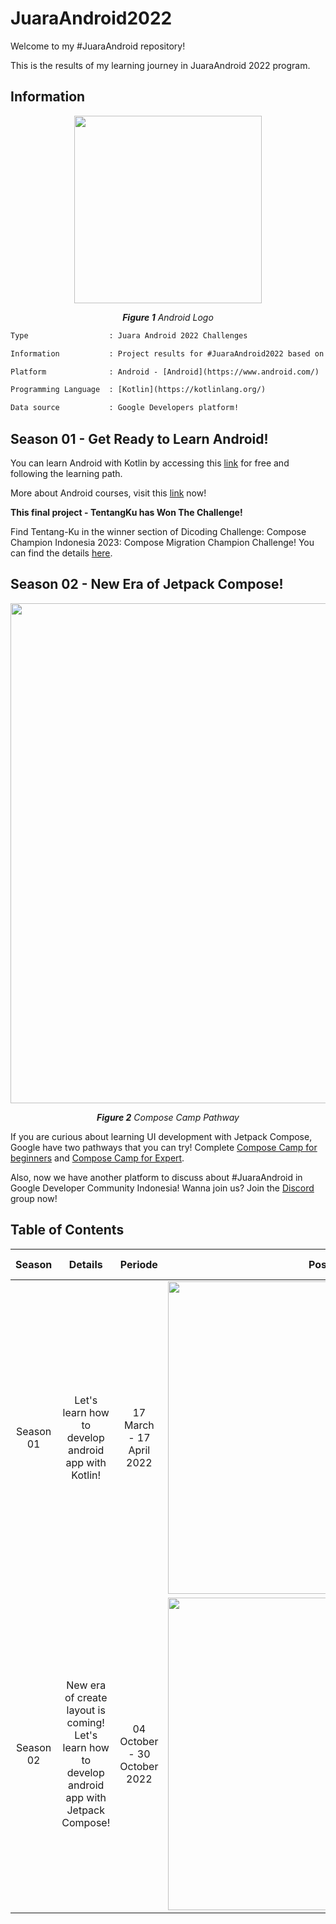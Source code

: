 # JuaraAndroid2022
Welcome to my #JuaraAndroid repository! 

This is the results of my learning journey in JuaraAndroid 2022 program.

## Information
<p align="center">
  <img src="https://img.tek.id/img/content/2019/08/23/19621/google-resmi-umumkan-nama-android-terbaru-3BlX51XEX7.jpg" width="300"/>
</p>
<p align="center"><i><b>Figure 1</b> Android Logo</i></p>

```diff
Type                  : Juara Android 2022 Challenges

Information           : Project results for #JuaraAndroid2022 based on the Google Developers Codelabs

Platform              : Android - [Android](https://www.android.com/)

Programming Language  : [Kotlin](https://kotlinlang.org/)

Data source           : Google Developers platform!
```

## Season 01 - Get Ready to Learn Android!
You can learn Android with Kotlin by accessing this [link](https://developer.android.com/courses/pathways/android-basics-kotlin-one) for free and following the learning path.

More about Android courses, visit this [link](https://developer.android.com/courses) now!

<b>This final project - TentangKu has Won The Challenge!</b>

Find Tentang-Ku in the winner section of Dicoding Challenge: Compose Champion Indonesia 2023: Compose Migration Champion Challenge! You can find the details [here](https://www.dicoding.com/challenges/785/winningapps).

## Season 02 - New Era of Jetpack Compose!
<p align="center">
  <img src="https://blogger.googleusercontent.com/img/b/R29vZ2xl/AVvXsEhapM9mx1CsXATtNbxNmtmFbVmNp7AZ5jph5OqoPyRZRT-DGeYO8uU8epbMLRK5HVoT-79zAmEYpjKl5svVT0etIO7tMPy_U2jE-KpxHCNRvB4CbapkimytbJ7ZTA3T4_UVEUjXQvB5tO8S2Q0Tfu-cO-z4qKwwbRw9OgwdiWHZtXzE9Y6jv4OrgIqc/s1234/ComposeCamp_BlogMap_1234x802.png" width="800"/>
</p>
<p align="center"><i><b>Figure 2</b> Compose Camp Pathway</i></p>

If you are curious about learning UI development with Jetpack Compose, Google have two pathways that you can try! Complete [Compose Camp for beginners](https://developer.android.com/courses/android-basics-compose/course) and [Compose Camp for Expert](https://developer.android.com/courses/jetpack-compose/course). 

Also, now we have another platform to discuss about #JuaraAndroid in Google Developer Community Indonesia! Wanna join us? Join the [Discord](https://discord.com/invite/zM6V4REz) group now!

## Table of Contents
| Season      | Details  | Periode  | Poster  | Project Link |
| :-: | :-: | :-: | :-: | :-: | 
| Season 01      | Let's learn how to develop android app with Kotlin! | 17 March - 17 April 2022 |<img src="https://pbs.twimg.com/media/FOH_fvmacAIp_TO.jpg" width="500"/> | [Link](https://github.com/patriciafiona/JuaraAndroid2022/tree/main/01.%20JuaraAndroid2022%20-%20Basic%20Development%20with%20Kotlin) |
| Season 02      | New era of create layout is coming! Let's learn how to develop android app with Jetpack Compose! | 04 October - 30 October 2022 | <img src="https://user-images.githubusercontent.com/32255348/194338043-3d80d933-cd5f-43d2-aa8d-813c2710e901.jpeg" width="500"/> | [Link](https://github.com/patriciafiona/JuaraAndroid2022/tree/main/02.%20JuaraAndroid%202022%20-%20Compose%20Camp) |
